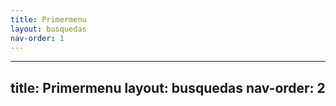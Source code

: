 ```yaml
---
title: Primermenu
layout: busquedas
nav-order: 1
---
```





---
title: Primermenu
layout: busquedas
nav-order: 2
---
